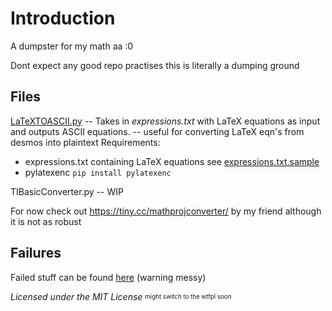# Introduction
A dumpster for my math aa :0

Dont expect any good repo practises this is literally a dumping ground

## Files

[LaTeXTOASCII.py](/LaTeXTOASCII/LaTeXTOASCII.py) -- Takes in _expressions.txt_ with LaTeX equations as input and outputs ASCII equations. -- useful for converting LaTeX eqn's from desmos into plaintext
Requirements: 
- expressions.txt containing LaTeX equations see [expressions.txt.sample](/LaTeXTOASCII/expressions.txt.sample)
- pylatexenc `pip install pylatexenc` 

TIBasicConverter.py -- WIP 

For now check out https://tiny.cc/mathprojconverter/ by my friend although it is not as robust 

## Failures

Failed stuff can be found [here](/failed%20stuff/) (warning messy)

_Licensed under the MIT License_
<sub><sup>might switch to the wtfpl soon</sup></sub>
